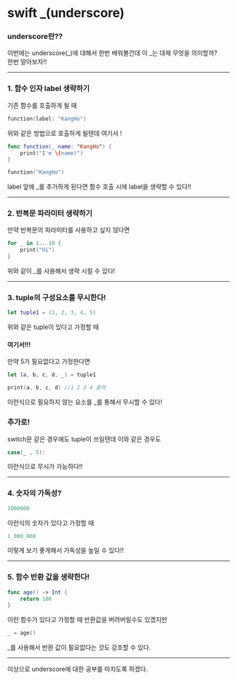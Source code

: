 # swift _(underscore)

### underscore란??
이번에는 underscore(_)에 대해서 한번 배워볼건데 이 _는 대체 무엇을 의미할까?<br>
한번 알아보자!!
___
### 1. 함수 인자 label 생략하기
기존 함수를 호출하게 될 때
```swift
function(label: "KangHo")
```
위와 같은 방법으로 호출하게 될텐데 여기서 !
```swift
func function(_ name: "KangHo") {
    print("I'm \(name)")
}

function("KangHo")
```
label 앞에 _를 추가하게 된다면 함수 호출 시에 label을 생략할 수 있다!!
___
### 2. 반복문 파라미터 생략하기
만약 반복문의 파라미터를 사용하고 싶지 않다면
```swift
for _ in 1...10 {
    print("Hi")
}
```
위와 같이 _를 사용해서 생략 시킬 수 있다!
___
### 3. tuple의 구성요소를 무시한다!
```swift
let tuple1 = (1, 2, 3, 4, 5)
```
위와 같은 tuple이 있다고 가정할 때 

#### 여기서!!!

만약 5가 필요없다고 가정한다면
```swift
let (a, b, c, d, _) = tuple1

print(a, b, c, d) //1 2 3 4 출력
```
이런식으로 필요하지 않는 요소를 _를 통해서 무시할 수 있다!

### 추가로!
switch문 같은 경우에도 tuple이 쓰일텐데 이와 같은 경우도
```swift
case(_ , 5):
```
이런식으로 무시가 가능하다!!
___

### 4. 숫자의 가독성?
```swift
1000000
```
이런식의 숫자가 있다고 가정할 때

```swift
1_000_000
```
이렇게 보기 좋게해서 가독성을 높일 수 있다!!
___

### 5. 함수 반환 값을 생략한다!
```swift
func age() -> Int {
    return 100
}
```
이런 함수가 있다고 가정할 때 반환값을 버려버릴수도 있겠지만

```swift
_ = age()
```
_를 사용해서 반환 값이 필요없다는 것도 강조할 수 있다.

___

이상으로 underscore에 대한 공부를 마치도록 하겠다.